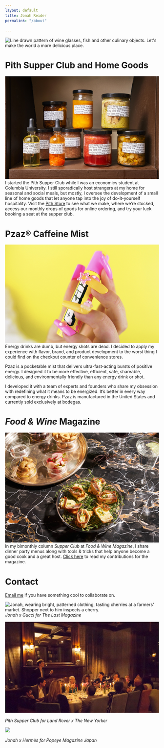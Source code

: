 ```yaml
---
layout: default
title: Jonah Reider
permalink: "/about"

---
```

![Line drawn pattern of wine glasses, fish and other culinary objects.]({{site.baseurl}}/images/9827b5de-d73f-41e3-959d-e674c1effbe5.jpeg)
Let's make the world a more delicious place.

# Pith Supper Club and Home Goods

![](/images/43dd4362-f67a-45d7-ac5e-f859569c7298.jpeg)
I started the Pith Supper Club while I was an economics student at Columbia University. I still sporadically host strangers at my home for seasonal and social meals, but mostly, I oversee the development of a small line of home goods that let anyone tap into the joy of do-it-yourself hospitality. Visit the [Pith Store](www.pith.store) to see what we make, where we’re stocked, access our monthly drops of goods for online ordering, and try your luck booking a seat at the supper club.

# Pzaz® Caffeine Mist

![](/images/18e0207b-a0af-4091-a6d0-e4d0379fb843.jpeg)Energy drinks are dumb, but energy shots are dead. I decided to apply my experience with flavor, brand, and product development to the worst thing I could find on the checkout counter of convenience stores.

Pzaz is a pocketable mist that delivers ultra-fast-acting bursts of positive energy. I designed it to be more effective, efficient, safe, shareable, delicious, and environmentally friendly than any energy drink or shot.

I developed it with a team of experts and founders who share my obsession with redefining what it means to be energized. It’s better in every way compared to energy drinks. Pzaz is manufactured in the United States and currently sold exclusively at bodegas.

# _Food & Wine_ Magazine

![](/images/edaaa0f5-68df-48fa-a794-4cf5e72d797a.jpeg)In my bimonthly column _Supper Club_ at _Food & Wine Magazine_, I share dinner party menus along with tools & tricks that help anyone become a good cook and a great host. [Click here](https://www.foodandwine.com/author/jonah-reider) to read my contributions for the magazine.

# Contact

[Email me](Mailto:jonah@jonahreider.com) if you have something cool to collaborate on.

![Jonah, wearing bright, patterned clothing, tasting cherries at a farmers' market. Shopper next to him inspects a cherry.]({{site.baseurl}}/images/fort_green_market.jpg)
_Jonah x Gucci for The Last Magazine_

![](/images/3952179a-e934-4517-82a7-6bca944002b8.jpeg)

_Pith Supper Club for Land Rover x The New Yorker_

![](/images/13890cd3-4be1-4312-97e7-605038a4386d.jpeg)

_Jonah x Hermès for Popeye Magazine Japan_
